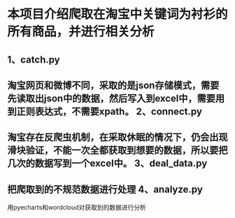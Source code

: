 本项目介绍爬取在淘宝中关键词为衬衫的所有商品，并进行相关分析
============================================================
1、catch.py
--------
淘宝网页和微博不同，采取的是json存储模式，需要先读取出json中的数据，然后写入到excel中，需要用到正则表达式，不需要xpath。
2、connect.py
----------
淘宝存在反爬虫机制，在采取休眠的情况下，仍会出现滑块验证，不能一次全都获取到想要的数据，所以要把几次的数据写到一个excel中。
3、deal_data.py
-------------
把爬取到的不规范数据进行处理
4、analyze.py
------------
用pyecharts和wordcloud对获取到的数据进行分析
